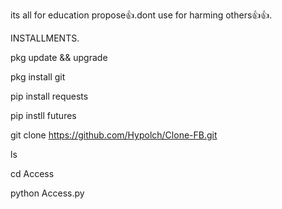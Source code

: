 its all for education propose👍.dont use for harming others👍👍.

INSTALLMENTS.

pkg update && upgrade 

pkg install git 

pip install requests

pip instll futures 

git clone https://github.com/Hypolch/Clone-FB.git

ls

cd Access

python Access.py
